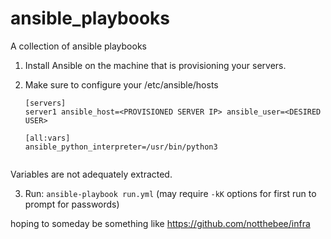 # ansible_playbooks
A collection of ansible playbooks 

1. Install Ansible on the machine that is provisioning your servers.

2. Make sure to configure your /etc/ansible/hosts

    ```
    [servers]                                                
    server1 ansible_host=<PROVISIONED SERVER IP> ansible_user=<DESIRED USER>  
                                                            
    [all:vars]                                               
    ansible_python_interpreter=/usr/bin/python3              
                                                            
    ```

Variables are not adequately extracted.

3. Run:
`ansible-playbook run.yml`
(may require `-kK` options for first run to prompt for passwords)

hoping to someday be something like https://github.com/notthebee/infra
